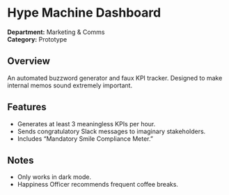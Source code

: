 # Hype Machine Dashboard

**Department:** Marketing & Comms  
**Category:** Prototype  

## Overview
An automated buzzword generator and faux KPI tracker. Designed to make internal memos sound extremely important.

## Features
- Generates at least 3 meaningless KPIs per hour.  
- Sends congratulatory Slack messages to imaginary stakeholders.  
- Includes “Mandatory Smile Compliance Meter.”

## Notes
- Only works in dark mode.  
- Happiness Officer recommends frequent coffee breaks.
